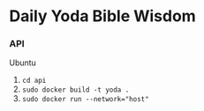 # Daily Yoda Bible Wisdom

### API

Ubuntu <br>
1. `cd api`
2. `sudo docker build -t yoda .`
3. `sudo docker run --network="host"`

